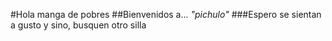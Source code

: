 #Hola manga de pobres
##Bienvenidos a... _"pichulo"_
###Espero se sientan a gusto y sino, busquen otro silla
